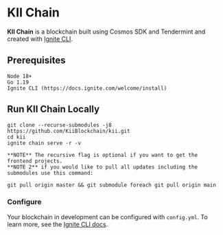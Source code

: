 # KII Chain
**KII Chain** is a blockchain built using Cosmos SDK and Tendermint and created with [Ignite CLI](https://ignite.com/cli).

## Prerequisites
```
Node 18+
Go 1.19
Ignite CLI (https://docs.ignite.com/welcome/install)
```
## Run KII Chain Locally

```
git clone --recurse-submodules -j8 https://github.com/KiiBlockchain/kii.git
cd kii
ignite chain serve -r -v

**NOTE** The recursive flag is optional if you want to get the frontend projects.
**NOTE 2** if you would like to pull all updates including the submodules use this command:

git pull origin master && git submodule foreach git pull origin main
```

### Configure

Your blockchain in development can be configured with `config.yml`. To learn more, see the [Ignite CLI docs](https://docs.ignite.com).